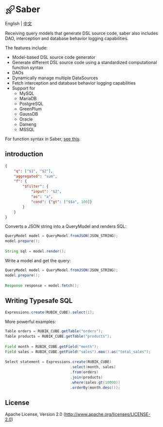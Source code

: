 # <img src="./docs/logo.svg" height="35" width="35" align="left"> Saber

English | [中文](./README_zh.md)

Receiving query models that generate DSL source code, saber also includes DAO, interception and database behavior logging capabilities.

The features include:

- Model-based DSL source code generator
- Generate different DSL source code using a standardized computational function syntax
- DAOs
- Dynamically manage multiple DataSources
- Fetch interception and database behavior logging capabilities
- Support for
  - MySQL
  - MariaDB
  - PostgreSQL
  - GreenPlum
  - GaussDB
  - Oracle
  - Dameng
  - MSSQL

For function syntax in Saber, [see this](./docs/functions_in_saber.md).

## introduction

```json
{
    "q": ["$1", "$2"],
    "aggregated": "sum",
    "f": {
        "$filter": {
            "input": "$2",
            "as": "a",
            "cond": {"gt": ["$$a", 100]}
        }
    }
}
```

Converts a JSON string into a QueryModel and renders SQL:

```java
QueryModel model = QueryModel.fromJSON(JSON_STRING);
model.prepare();

String sql = model.render();
```

Write a model and get the query:

```java
QueryModel model = QueryModel.fromJSON(JSON_STRING);
model.prepare();

Response response = model.fetch();
```

## Writing Typesafe SQL

```java
Expressions.create(RUBIK_CUBE).select(1);
```

More powerful examples:

```java
Table orders = RUBIK_CUBE.getTable("orders");
Table products = RUBIK_CUBE.getTable("products");

Field month = RUBIK_CUBE.getField("month");
Field sales = RUBIK_CUBE.getField("sales").max().as("total_sales");

Select statement = Expressions.create(RUBIK_CUBE)
                              .select(month, sales)
                              .from(orders)
                              .join(products)
                              .where(sales.gt(10000))
                              .orderBy(month.desc());
```

## License

Apache License, Version 2.0 (http://www.apache.org/licenses/LICENSE-2.0)
